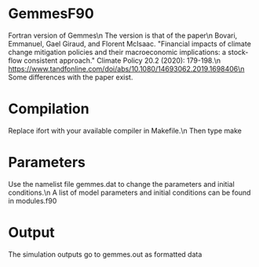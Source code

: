# GemmesF90
Fortran version of Gemmes\n
The version is that of the paper\n
Bovari, Emmanuel, Gael Giraud, and Florent McIsaac. "Financial impacts of climate change mitigation policies and their macroeconomic implications: a stock-flow consistent approach." Climate Policy 20.2 (2020): 179-198.\n
https://www.tandfonline.com/doi/abs/10.1080/14693062.2019.1698406\n
Some differences with the paper exist.

# Compilation
Replace ifort with your available compiler in Makefile.\n
Then type make

# Parameters
Use the namelist file gemmes.dat to change the parameters and initial conditions.\n
A list of model parameters and initial conditions can be found in modules.f90

# Output
The simulation outputs go to gemmes.out as formatted data